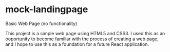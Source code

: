 # mock-landingpage
Basic Web Page (no functionality)

This project is a simple web page using HTML5 and CSS3. I used this as an ooportunity to become familiar with the process of creating a web page, and I hope to use this as a foundation for a future React application.

